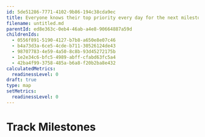 ```yaml
---
id: 5de51286-7771-4102-9b86-194c38cda9ec
title: Everyone knows their top priority every day for the next milestone
filename: untitled.md
parentId: ed8e363c-0eb4-46ab-a4e8-90664887a59d
childrenIds:
  - 0556f891-5190-4127-b7b8-a650e8e07c46
  - b4a73d3a-6ce5-4cde-b711-30526124de43
  - 98707783-4e59-4a50-8c8b-93d45272175b
  - 1e2e34c6-bfc5-4989-abff-cfabd63fc5a4
  - 42ba4f99-3758-485a-b6a8-f20b2ba8e432
calculatedMetrics:
  readinessLevel: 0
draft: true
type: map
setMetrics:
  readinessLevel: 0
---
```

# Track Milestones